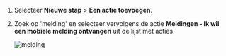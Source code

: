 1. Selecteer **Nieuwe stap** > **Een actie toevoegen**.
2. Zoek op 'melding' en selecteer vervolgens de actie **Meldingen - Ik wil een mobiele melding ontvangen** uit de lijst met acties.
   
    ![melding](./media/email-triggers/email-triggers-sender-3.png)

